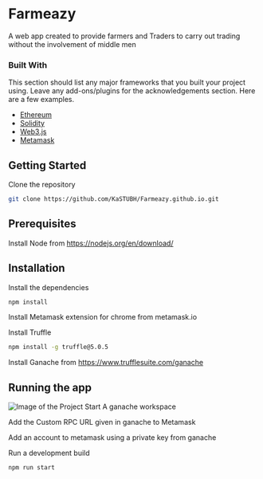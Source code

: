 # Farmeazy 
A web app created to provide farmers and Traders to carry out trading without the involvement of middle men

### Built With
This section should list any major frameworks that you built your project using. Leave any add-ons/plugins for the acknowledgements section. Here are a few examples.
* [Ethereum](https://ethereum.org/en/)
* [Solidity](https://solidity.readthedocs.io/en/v0.7.3/)
* [Web3.js](https://web3js.readthedocs.io/en/v1.3.0/)
* [Metamask](https://metamask.io/)


<!-- GETTING STARTED -->
## Getting Started
Clone the repository
```sh
git clone https://github.com/KaSTUBH/Farmeazy.github.io.git
```
<!-- PREREQUISITES-->
## Prerequisites
Install Node from https://nodejs.org/en/download/
<!-- INSTALLATION -->
## Installation
Install the dependencies
```sh
npm install
```
Install Metamask extension for chrome from metamask.io

Install Truffle
```sh
npm install -g truffle@5.0.5
```
Install Ganache from  https://www.trufflesuite.com/ganache

<!-- RUNNING THE APP -->
## Running the app
![Image of the Project](https://KaSTUBH.github.com/Farmeazy.github.io/public/RunningSnapshot.jpg)
Start A ganache workspace

Add the Custom RPC URL given in ganache to Metamask

Add an account to metamask using a private key from ganache

Run a development build
```sh
npm run start
```


